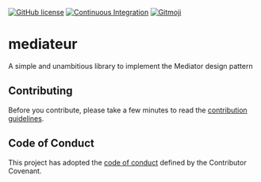 [![GitHub license](https://img.shields.io/github/license/spontoreau/mediateur)](LICENCE)
[![Continuous Integration](https://github.com/spontoreau/mediateur/actions/workflows/ci.yml/badge.svg?branch=main)](https://github.com/spontoreau/mediateur/actions/workflows/ci.yml)
[![Gitmoji](https://img.shields.io/badge/gitmoji-%20😜%20😍-FFDD67.svg)](https://gitmoji.dev)

# mediateur

A simple and unambitious library to implement the Mediator design pattern

## Contributing

Before you contribute, please take a few minutes to read the
[contribution guidelines](https://github.com/spontoreau/mediateur/wiki/Contribution-guidelines).

## Code of Conduct

This project has adopted the [code of conduct](https://github.com/spontoreau/mediateur/wiki/Code-of-conduct) defined by
the Contributor Covenant.